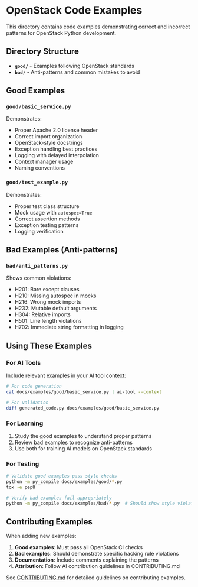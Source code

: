 # OpenStack Code Examples

This directory contains code examples demonstrating correct and incorrect patterns for OpenStack Python development.

## Directory Structure

- **`good/`** - Examples following OpenStack standards
- **`bad/`** - Anti-patterns and common mistakes to avoid

## Good Examples

### `good/basic_service.py`
Demonstrates:
- Proper Apache 2.0 license header
- Correct import organization
- OpenStack-style docstrings
- Exception handling best practices
- Logging with delayed interpolation
- Context manager usage
- Naming conventions

### `good/test_example.py`
Demonstrates:
- Proper test class structure
- Mock usage with `autospec=True`
- Correct assertion methods
- Exception testing patterns
- Logging verification

## Bad Examples (Anti-patterns)

### `bad/anti_patterns.py`
Shows common violations:
- H201: Bare except clauses
- H210: Missing autospec in mocks
- H216: Wrong mock imports
- H232: Mutable default arguments
- H304: Relative imports
- H501: Line length violations
- H702: Immediate string formatting in logging

## Using These Examples

### For AI Tools
Include relevant examples in your AI tool context:

```bash
# For code generation
cat docs/examples/good/basic_service.py | ai-tool --context

# For validation
diff generated_code.py docs/examples/good/basic_service.py
```

### For Learning
1. Study the good examples to understand proper patterns
2. Review bad examples to recognize anti-patterns
3. Use both for training AI models on OpenStack standards

### For Testing
```bash
# Validate good examples pass style checks
python -m py_compile docs/examples/good/*.py
tox -e pep8

# Verify bad examples fail appropriately
python -m py_compile docs/examples/bad/*.py  # Should show style violations
```

## Contributing Examples

When adding new examples:

1. **Good examples**: Must pass all OpenStack CI checks
2. **Bad examples**: Should demonstrate specific hacking rule violations
3. **Documentation**: Include comments explaining the patterns
4. **Attribution**: Follow AI contribution guidelines in CONTRIBUTING.md

See [CONTRIBUTING.md](../../CONTRIBUTING.md) for detailed guidelines on contributing examples.